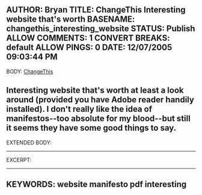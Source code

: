 AUTHOR: Bryan
TITLE: ChangeThis Interesting website that's worth
BASENAME: changethis_interesting_website
STATUS: Publish
ALLOW COMMENTS: 1
CONVERT BREAKS: __default__
ALLOW PINGS: 0
DATE: 12/07/2005 09:03:44 PM
-----
BODY:
<a title="ChangeThis  :: ChangeThis " href="http://www.changethis.com/">ChangeThis</a>

Interesting website that's worth at least a look around (provided you have Adobe reader handily installed). I don't really like the idea of manifestos--too absolute for my blood--but still it seems they have some good things to say.
-----
EXTENDED BODY:

-----
EXCERPT:

-----
KEYWORDS:
website manifesto pdf interesting
-----



